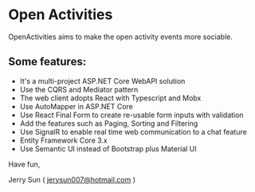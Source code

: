 # Open Activities

OpenActivities aims to make the open activity events more sociable.

## Some features:
- It's a multi-project ASP.NET Core WebAPI solution
- Use the CQRS and Mediator pattern 
- The web client adopts React with Typescript and Mobx
- Use AutoMapper in ASP.NET Core
- Use React Final Form to create re-usable form inputs with validation
- Add the features such as Paging, Sorting and Filtering
- Use SignalR to enable real time web communication to a chat feature
- Entity Framework Core 3.x
- Use Semantic UI instead of Bootstrap plus Material UI

Have fun,

Jerry Sun ( jerysun007@hotmail.com )
